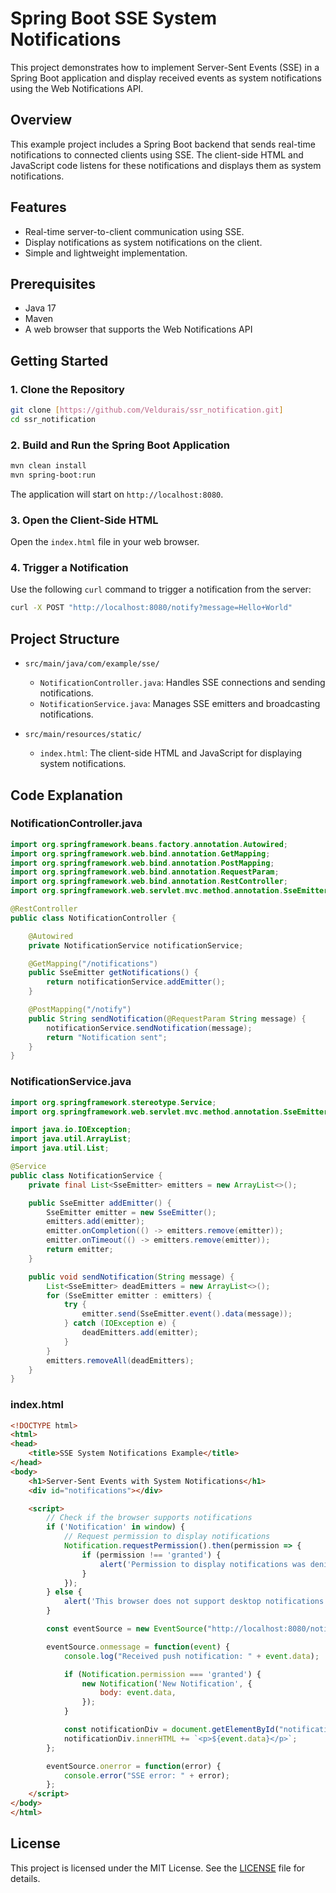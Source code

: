 # Spring Boot SSE System Notifications

This project demonstrates how to implement Server-Sent Events (SSE) in a Spring Boot application and display received events as system notifications using the Web Notifications API.

## Overview

This example project includes a Spring Boot backend that sends real-time notifications to connected clients using SSE. The client-side HTML and JavaScript code listens for these notifications and displays them as system notifications.

## Features

- Real-time server-to-client communication using SSE.
- Display notifications as system notifications on the client.
- Simple and lightweight implementation.

## Prerequisites

- Java 17
- Maven
- A web browser that supports the Web Notifications API

## Getting Started

### 1. Clone the Repository

```sh
git clone [https://github.com/Veldurais/ssr_notification.git]
cd ssr_notification
```

### 2. Build and Run the Spring Boot Application

```sh
mvn clean install
mvn spring-boot:run
```

The application will start on `http://localhost:8080`.

### 3. Open the Client-Side HTML

Open the `index.html` file in your web browser.

### 4. Trigger a Notification

Use the following `curl` command to trigger a notification from the server:

```sh
curl -X POST "http://localhost:8080/notify?message=Hello+World"
```

## Project Structure

- `src/main/java/com/example/sse/`
  - `NotificationController.java`: Handles SSE connections and sending notifications.
  - `NotificationService.java`: Manages SSE emitters and broadcasting notifications.

- `src/main/resources/static/`
  - `index.html`: The client-side HTML and JavaScript for displaying system notifications.

## Code Explanation

### NotificationController.java

```java
import org.springframework.beans.factory.annotation.Autowired;
import org.springframework.web.bind.annotation.GetMapping;
import org.springframework.web.bind.annotation.PostMapping;
import org.springframework.web.bind.annotation.RequestParam;
import org.springframework.web.bind.annotation.RestController;
import org.springframework.web.servlet.mvc.method.annotation.SseEmitter;

@RestController
public class NotificationController {

    @Autowired
    private NotificationService notificationService;

    @GetMapping("/notifications")
    public SseEmitter getNotifications() {
        return notificationService.addEmitter();
    }

    @PostMapping("/notify")
    public String sendNotification(@RequestParam String message) {
        notificationService.sendNotification(message);
        return "Notification sent";
    }
}
```

### NotificationService.java

```java
import org.springframework.stereotype.Service;
import org.springframework.web.servlet.mvc.method.annotation.SseEmitter;

import java.io.IOException;
import java.util.ArrayList;
import java.util.List;

@Service
public class NotificationService {
    private final List<SseEmitter> emitters = new ArrayList<>();

    public SseEmitter addEmitter() {
        SseEmitter emitter = new SseEmitter();
        emitters.add(emitter);
        emitter.onCompletion(() -> emitters.remove(emitter));
        emitter.onTimeout(() -> emitters.remove(emitter));
        return emitter;
    }

    public void sendNotification(String message) {
        List<SseEmitter> deadEmitters = new ArrayList<>();
        for (SseEmitter emitter : emitters) {
            try {
                emitter.send(SseEmitter.event().data(message));
            } catch (IOException e) {
                deadEmitters.add(emitter);
            }
        }
        emitters.removeAll(deadEmitters);
    }
}
```

### index.html

```html
<!DOCTYPE html>
<html>
<head>
    <title>SSE System Notifications Example</title>
</head>
<body>
    <h1>Server-Sent Events with System Notifications</h1>
    <div id="notifications"></div>

    <script>
        // Check if the browser supports notifications
        if ('Notification' in window) {
            // Request permission to display notifications
            Notification.requestPermission().then(permission => {
                if (permission !== 'granted') {
                    alert('Permission to display notifications was denied');
                }
            });
        } else {
            alert('This browser does not support desktop notifications');
        }

        const eventSource = new EventSource("http://localhost:8080/notifications");

        eventSource.onmessage = function(event) {
            console.log("Received push notification: " + event.data);

            if (Notification.permission === 'granted') {
                new Notification('New Notification', {
                    body: event.data,
                });
            }

            const notificationDiv = document.getElementById("notifications");
            notificationDiv.innerHTML += `<p>${event.data}</p>`;
        };

        eventSource.onerror = function(error) {
            console.error("SSE error: " + error);
        };
    </script>
</body>
</html>
```

## License

This project is licensed under the MIT License. See the [LICENSE](LICENSE) file for details.
